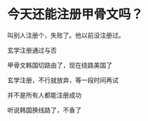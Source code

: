 # 今天还能注册甲骨文吗？


叫别人注册个，失败了。他以前没注册过。

玄学注册通过与否

甲骨文韩国切路由了，现在绕路美国了

玄学注册，不行就放弃，等一段时间再试

并不是所有人都能注册成功

听说韩国换线路了，不香了
